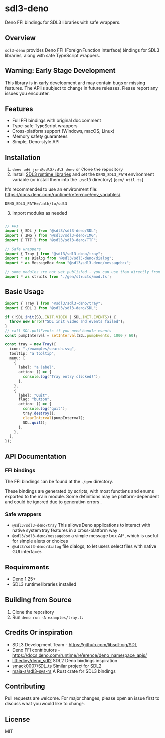 # sdl3-deno

Deno FFI bindings for SDL3 libraries with safe wrappers.

## Overview

`sdl3-deno` provides Deno FFI (Foreign Function Interface) bindings for SDL3 libraries, along with safe TypeScript wrappers.

## Warning: Early Stage Development

This library is in early development and may contain bugs or missing features. The API is subject to change in future releases. Please report any issues you encounter.

## Features

- Full FFI bindings with original doc comment
- Type-safe TypeScript wrappers
- Cross-platform support (Windows, macOS, Linux)
- Memory safety guarantees
- Simple, Deno-style API

## Installation

1. `deno add jsr:@sdl3/sdl3-deno` or Clone the repository
2. Install [SDL3 runtime libraries](https://github.com/libsdl-org/SDL/releases) and set the `DENO_SDL3_PATH` environment variable (or install them into the `./sdl3` directory) [`gen/_util.ts`]

It's recommended to use an environment file: https://docs.deno.com/runtime/reference/env_variables/

```.env
DENO_SDL3_PATH=/path/to/sdl3
```

3. Import modules as needed


```typescript

// FFI
import { SDL } from "@sdl3/sdl3-deno/SDL";
import { IMG } from "@sdl3/sdl3-deno/IMG";
import { TTF } from "@sdl3/sdl3-deno/TTF";

// Safe wrappers
import { Tray } from "@sdl3/sdl3-deno/tray";
import * as Dialog from "@sdl3/sdl3-deno/dialog";
import * as MessageBox from "@sdl3/sdl3-deno/messagebox";

// some modules are not yet published - you can use them directly from source by cloning the repository
import * as structs from './gen/structs/mod.ts';

```

## Basic Usage

```typescript
import { Tray } from "@sdl3/sdl3-deno/tray";
import { SDL } from "@sdl3/sdl3-deno/SDL";

if (!SDL.init(SDL.INIT.VIDEO | SDL.INIT.EVENTS)) {
  throw new Error("SDL init video and events failed");
}
// call SDL.pollEvents if you need handle events
const pumpInterval = setInterval(SDL.pumpEvents, 1000 / 60);

const tray = new Tray({
  icon: "./examples/search.svg",
  tooltip: "a tooltip",
  menu: [
    {
      label: "a label",
      action: () => {
        console.log("Tray entry clicked!");
      },
    },
    {
      label: "Quit",
      flag: "button",
      action: () => {
        console.log("quit");
        tray.destroy();
        clearInterval(pumpInterval);
        SDL.quit();
      },
    },
  ],
});

```

## API Documentation

### FFI bindings
The FFI bindings can be found at the `./gen` directory.

These bindings are generated by scripts, with most functions and enums exported to the main module. Some definitions may be platform-dependent and could be ignored due to generation errors .

### Safe wrappers
- `@sdl3/sdl3-deno/tray` This allows Deno applications to interact with native system tray features in a cross-platform way
- `@sdl3/sdl3-deno/messagebox`  a simple message box API, which is useful for simple alerts or choices
- `@sdl3/sdl3-deno/dialog` file dialogs, to let users select files with native GUI interfaces

## Requirements

- Deno 1.25+
- SDL3 runtime libraries installed


## Building from Source

1. Clone the repository
2. Run `deno run -A examples/tray.ts`


## Credits Or inspiration

- SDL3 Development Team - https://github.com/libsdl-org/SDL
- Deno FFI contributors - https://docs.deno.com/runtime/reference/deno_namespace_apis/
- [littledivy/deno_sdl2](https://github.com/littledivy/deno_sdl2) SDL2 Deno bindings inspiration
- [smack0007/SDL_ts](https://github.com/smack0007/SDL_ts) Similar project for SDL2
- [maia-s/sdl3-sys-rs](https://github.com/maia-s/sdl3-sys-rs) A Rust crate for SDL3 bindings


## Contributing

Pull requests are welcome. For major changes, please open an issue first to discuss what you would like to change.

## License

MIT
